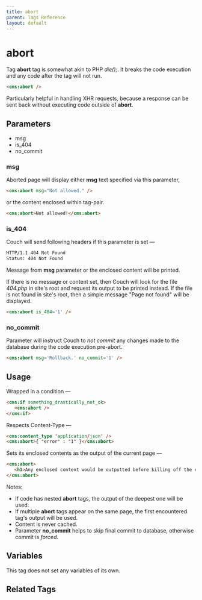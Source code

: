 ```yaml
---
title: abort
parent: Tags Reference
layout: default
---
```


# abort

Tag **abort** tag is somewhat akin to PHP *die();*. It breaks the code execution and any code after the tag will not run.

```html
<cms:abort />
```

Particularly helpful in handling XHR requests, because a response can be sent back without executing code outside of **abort**.

## Parameters

* msg
* is_404
* no_commit

### msg

Aborted page will display either **msg** text specified via this parameter,
```html
<cms:abort msg="Not allowed." />
```
or the content enclosed within tag-pair.

```html
<cms:abort>Not allowed!</cms:abort>
```

### is_404

Couch will send following headers if this parameter is set &mdash;
```txt
HTTP/1.1 404 Not Found
Status: 404 Not Found
```
Message from **msg** parameter or the enclosed content will be printed.

If there is no message or content set, then Couch will look for the file _404.php_ in site's root and request its output to be printed instead. If the file is not found in site's root, then a simple message "Page not found" will be displayed.

```html
<cms:abort is_404='1' />
```

### no_commit

Parameter will instruct Couch to _not commit_ any changes made to the database during the code execution pre-abort.

```html
<cms:abort msg='Rollback.' no_commit='1' />
```

## Usage

Wrapped in a condition &mdash;
```html
<cms:if something_drastically_not_ok>
   <cms:abort />
</cms:if>
```

Respects Content-Type &mdash;
```html
<cms:content_type 'application/json' />
<cms:abort>{ "error" : "1" }</cms:abort>
```

Sets its enclosed contents as the output of the current page &mdash;
```html
<cms:abort>
   <h1>Any enclosed content would be outputted before killing off the current page</h1>
</cms:abort>
```

Notes:
* If code has nested **abort** tags, the output of the deepest one will be used.
* If multiple **abort** tags appear on the same page, the first encountered tag's output will be used.
* Content is never cached.
* Parameter **no_commit** helps to skip final commit to database, otherwise commit is *forced*.


## Variables

This tag does not set any variables of its own.

## Related Tags


